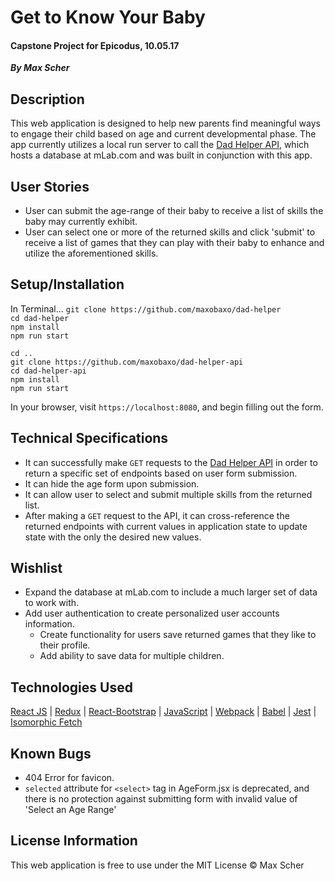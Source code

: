 # Get to Know Your Baby
#### Capstone Project for Epicodus, 10.05.17
_**By Max Scher**_

## Description
This web application is designed to help new parents find meaningful ways to engage their child based on age and current developmental phase.  The app currently utilizes a local run server to call the [Dad Helper API](https://github.com/maxobaxo/dad-helper-api), which hosts a database at mLab.com and was built in conjunction with this app.

## User Stories
* User can submit the age-range of their baby to receive a list of skills the baby may currently exhibit.
* User can select one or more of the returned skills and click 'submit' to receive a list of games that they can play with their baby to enhance and utilize the aforementioned skills.

## Setup/Installation
In Terminal...
`git clone https://github.com/maxobaxo/dad-helper`  
`cd dad-helper`  
`npm install`  
`npm run start`  

`cd ..`  
`git clone https://github.com/maxobaxo/dad-helper-api`  
`cd dad-helper-api`  
`npm install`  
`npm run start`  

In your browser, visit `https://localhost:8080`, and begin filling out the form.

## Technical Specifications
* It can successfully make `GET` requests to the [Dad Helper API](https://github.com/maxobaxo/dad-helper-api) in order to return a specific set of endpoints based on user form submission.
* It can hide the age form upon submission.
* It can allow user to select and submit multiple skills from the returned list.
* After making a `GET` request to the API, it can cross-reference the returned endpoints with current values in application state to update state with the only the desired new values.

## Wishlist
* Expand the database at mLab.com to include a much larger set of data to work with.
* Add user authentication to create personalized user accounts information.
  * Create functionality for users save returned games that they like to their profile.
  * Add ability to save data for multiple children.

## Technologies Used
[React JS](https://reactjs.org/) | [Redux](http://redux.js.org/) | [React-Bootstrap](https://react-bootstrap.github.io/) | [JavaScript](https://www.javascript.com/) |
[Webpack](https://webpack.github.io/) |
[Babel](https://babeljs.io/) | [Jest](https://facebook.github.io/jest/) | [Isomorphic Fetch](https://github.github.io/fetch/)  

## Known Bugs
* 404 Error for favicon.
* `selected` attribute for `<select>` tag in AgeForm.jsx is deprecated, and there is no protection against submitting form with invalid value of 'Select an Age Range'

## License Information
This web application is free to use under the MIT License &copy; Max Scher
